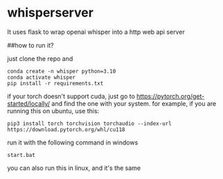 # whisperserver
It uses flask to wrap openai whisper into a http web api server

##how to run it?

just clone the repo and 

    conda create -n whisper python=3.10
    conda activate whisper
    pip install -r requirements.txt
    
if your torch doesn't support cuda, just go to https://pytorch.org/get-started/locally/ and find the one with your system.
for example, if you are running this on ubuntu, use this:

    pip3 install torch torchvision torchaudio --index-url https://download.pytorch.org/whl/cu118



run it with the following command in windows

    start.bat

you can also run this in linux, and it's the same
